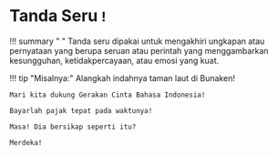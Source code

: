 # Tanda Seru <small><span class="penanda">!</span></small>

!!! summary " "
    Tanda seru dipakai untuk mengakhiri ungkapan atau pernyataan yang berupa seruan atau perintah yang menggambarkan kesungguhan, ketidakpercayaan, atau emosi yang kuat.

!!! tip "Misalnya:"
    Alangkah indahnya taman laut di Bunaken!

    Mari kita dukung Gerakan Cinta Bahasa Indonesia!

    Bayarlah pajak tepat pada waktunya!

    Masa! Dia bersikap seperti itu?

    Merdeka!


